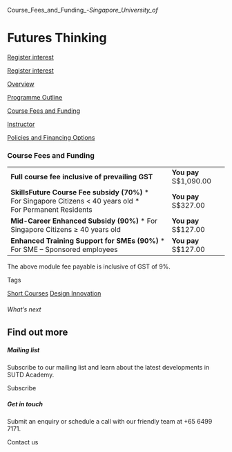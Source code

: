 Course_Fees_and_Funding_-_Singapore_University_of_



Futures Thinking
================

[Register interest](/admissions/academy/short-courses/short-courses-register-your-interest/?coursename=futures-thinking)

[Register interest](/admissions/academy/short-courses/short-courses-register-your-interest/?coursename=futures-thinking)

[Overview](/course/futures-thinking/#tabs)

[Programme Outline](/course/futures-thinking/programme-outline-2/#tabs)

[Course Fees and Funding](/course/futures-thinking/course-fees-and-funding/#tabs)

[Instructor](/course/futures-thinking/instructor/#tabs)

[Policies and Financing Options](/course/futures-thinking/policies-and-financing-options/#tabs)

### Course Fees and Funding

|  |  |
| --- | --- |
| **Full course fee inclusive of prevailing GST** | **You pay**  S$1,090.00 |
| **SkillsFuture Course Fee subsidy (70%)**  * For Singapore Citizens < 40 years old * For Permanent Residents | **You pay**  S$327.00 |
| **Mid-Career Enhanced Subsidy (90%)**  * For Singapore Citizens ≥ 40 years old | **You pay**  S$127.00 |
| **Enhanced Training Support for SMEs (90%)**  * For SME – Sponsored employees | **You pay**  S$127.00 |

The above module fee payable is inclusive of GST of 9%.

Tags

[Short Courses](/admissions/academy/courses-and-modules/?academy-type-course=780)
[Design Innovation](/admissions/academy/courses-and-modules/?discipline=795)

###### What’s next

Find out more
-------------

##### Mailing list

Subscribe to our mailing list and learn about the latest developments in SUTD Academy.

Subscribe

##### Get in touch

Submit an enquiry or schedule a call with our friendly team at +65 6499 7171.

Contact us

